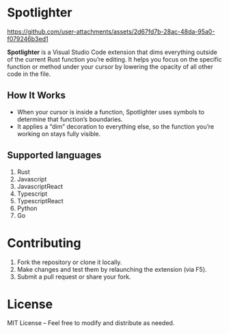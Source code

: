 # Spotlighter

https://github.com/user-attachments/assets/2d67fd7b-28ac-48da-95a0-f079246b3ed1

**Spotlighter** is a Visual Studio Code extension that dims everything outside of the current Rust function you’re editing. It helps you focus on the specific function or method under your cursor by lowering the opacity of all other code in the file.

## How It Works

- When your cursor is inside a function, Spotlighter uses symbols to determine that function’s boundaries.
- It applies a “dim” decoration to everything else, so the function you’re working on stays fully visible.

## Supported languages

1. Rust
2. Javascript
3. JavascriptReact
4. Typescript
5. TypescriptReact
6. Python
7. Go

# Contributing

1. Fork the repository or clone it locally.
2. Make changes and test them by relaunching the extension (via F5).
3. Submit a pull request or share your fork.

# License

MIT License – Feel free to modify and distribute as needed.
